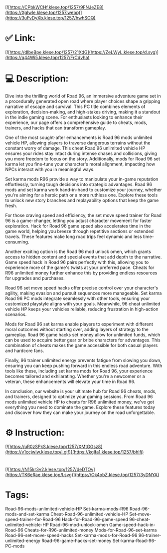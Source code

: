 [![https://CPbkWCHf.klese.top/1257/9FNJeZE8](https://XgIwIe.klese.top/1257.webp)](https://3uFvDyXb.klese.top/1257/hwhSOQ)
# ✅ Link:
[![https://dIbeBpe.klese.top/1257/21XdG](https://ZeLWyL.klese.top/d.svg)](https://q44Wi5.klese.top/1257/FrCdvha)
# 💻 Description:
Dive into the thrilling world of Road 96, an immersive adventure game set in a procedurally generated open road where player choices shape a gripping narrative of escape and survival. This PC title combines elements of exploration, decision-making, and high-stakes driving, making it a standout in the indie gaming scene. For enthusiasts looking to enhance their experience, our page offers a comprehensive guide to cheats, mods, trainers, and hacks that can transform gameplay.



One of the most sought-after enhancements is Road 96 mods unlimited vehicle HP, allowing players to traverse dangerous terrains without the constant worry of damage. This cheat Road 96 unlimited vehicle HP ensures your rides stay intact during intense chases and collisions, giving you more freedom to focus on the story. Additionally, mods for Road 96 set karma let you fine-tune your character's moral alignment, impacting how NPCs interact with you in meaningful ways.



Set karma mods R96 provide a way to manipulate your in-game reputation effortlessly, turning tough decisions into strategic advantages. Road 96 mods and set karma work hand-in-hand to customize your journey, whether you're aiming for a heroic path or a more ruthless one. Explore these tools to unlock new story branches and replayability options that keep the game fresh.



For those craving speed and efficiency, the set move speed trainer for Road 96 is a game-changer, letting you adjust character movement for faster exploration. Hack for Road 96 game speed also accelerates time in the game world, helping you breeze through repetitive sections or extended travels. These features make long road trips feel dynamic and less time-consuming.



Another exciting option is the Road 96 mod unlock omen, which grants access to hidden content and special events that add depth to the narrative. Game speed hack in Road 96 pairs perfectly with this, allowing you to experience more of the game's twists at your preferred pace. Cheats for R96 unlimited money further enhance this by providing endless resources for upgrades and purchases.



Road 96 set move speed hacks offer precise control over your character's agility, making evasion and pursuit sequences more manageable. Set karma Road 96 PC mods integrate seamlessly with other tools, ensuring your customized playstyle aligns with your goals. Meanwhile, 96 cheat unlimited vehicle HP keeps your vehicles reliable, reducing frustration in high-action scenarios.



Mods for Road 96 set karma enable players to experiment with different moral outcomes without starting over, adding layers of strategy to the gameplay. Road 96 game hacks set money allow for unlimited funds, which can be used to acquire better gear or bribe characters for advantages. This combination of cheats makes the game accessible for both casual players and hardcore fans.



Finally, 96 trainer unlimited energy prevents fatigue from slowing you down, ensuring you can keep pushing forward in this endless road adventure. With tools like these, including set karma mods for Road 96, your experience becomes tailored and exhilarating. Whether you're a newcomer or a veteran, these enhancements will elevate your time in Road 96.



In conclusion, our website is your ultimate hub for Road 96 cheats, mods, and trainers, designed to optimize your gaming sessions. From Road 96 mods unlimited vehicle HP to cheats for R96 unlimited money, we've got everything you need to dominate the game. Explore these features today and discover how they can make your journey on the road unforgettable.

# ⚙️ Instruction:
[![https://uR0zSPkS.klese.top/1257/XMtGGsz8](https://v1ccjwIw.klese.top/i.gif)](https://kglfa1.klese.top/1257/bhIfj)
#
[![https://N15kr3v2.klese.top/1257/deDTOv](https://TK6eRae.klese.top/l.svg)](https://Ok4obZ.klese.top/1257/3yDNYA)
# Tags:
Road-96-mods-unlimited-vehicle-HP Set-karma-mods-R96 Road-96-mods-and-set-karma Cheat-Road-96-unlimited-vehicle-HP Set-move-speed-trainer-for-Road-96 Hack-for-Road-96-game-speed 96-cheat-unlimited-vehicle-HP Road-96-mod-unlock-omen Game-speed-hack-in-Road-96 Cheats-for-R96-unlimited-money Mods-for-Road-96-set-karma Road-96-set-move-speed-hacks Set-karma-mods-for-Road-96 96-trainer-unlimited-energy Road-96-game-hacks-set-money Set-karma-Road-96-PC-mods






